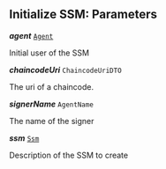 

## Initialize SSM: Parameters





  
<article>

***agent*** [`Agent`](/docs/ssm-chaincode-models--page#ssm-chaincode-agent) 

Initial user of the SSM

</article>
<article>

***chaincodeUri*** `ChaincodeUriDTO` 

The uri of a chaincode.

</article>
<article>

***signerName*** `AgentName` 

The name of the signer

</article>
<article>

***ssm*** [`Ssm`](/docs/ssm-chaincode-models--page#signing-state-machine) 

Description of the SSM to create

</article>

